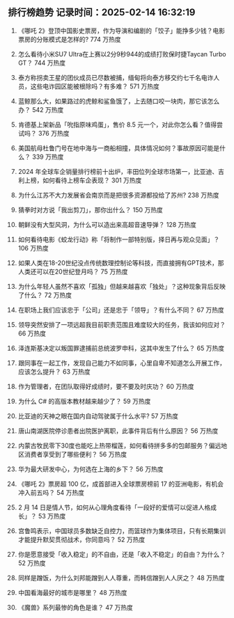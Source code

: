 
## 排行榜趋势 记录时间：2025-02-14 16:32:19
  
  1. 《哪吒 2》登顶中国影史票房，作为导演和编剧的「饺子」能挣多少钱？电影票房的分账模式是怎样的? 774 万热度
    
  2. 怎么看待小米SU7 Ultra在上赛以2分9秒944的成绩打败保时捷Taycan Turbo GT？ 744 万热度
    
  3. 泰方称拐卖王星的团伙成员已尽数被捕，缅甸将向泰方移交约七千名电诈人员，这些电诈园区能被根除吗？有多难？ 571 万热度
    
  4. 蓝鲸那么大，如果路过的虎鲸和鲨鱼饿了，上去随口咬一块肉，那它该怎么办？ 542 万热度
    
  5. 肯德基上架新品「吮指原味鸡蛋」，售价 8.5 元一个，对此你怎么看？值得尝试吗？ 376 万热度
    
  6. 美国航母杜鲁门号在地中海与一商船相撞，具体情况如何？事故原因可能是什么？ 339 万热度
    
  7. 2024 年全球车企销量排行榜前十出炉，丰田位列全球市场第一，比亚迪、吉利上榜，如何看待上榜车企表现？ 301 万热度
    
  8. 为什么江苏不大力发展省会南京而是把很多资源都投给了苏州? 238 万热度
    
  9. 猜拳时对方说「我出剪刀」，那你出什么？ 150 万热度
    
  10. 朝鲜没有大型风洞，为什么可以造出来高超音速导弹？ 128 万热度
    
  11. 如何看待电影《蛟龙行动》称「将制作一部特别版，择日再与观众见面」？ 106 万热度
    
  12. 如果人类在18-20世纪没点传统数理控制论等科技，而直接拥有GPT技术，那人类还可以在20世纪登月吗？ 75 万热度
    
  13. 为什么年轻人虽然不喜欢「孤独」但越来越喜欢「独处」？这种现象背后反映了什么？ 72 万热度
    
  14. 在职场上我们应该忠于「公司」还是忠于「领导」？有什么不同？ 67 万热度
    
  15. 领导突然安排了一项远超我目前职责范围且难度较大的任务，我该如何应对？ 66 万热度
    
  16. 泽连斯基决定以叛国罪逮捕前总统波罗申科，这其中发生了什么？ 65 万热度
    
  17. 跟同事在一起工作，发现自己能力不如同事，心里自卑不知道怎么开展工作，应该怎么提升？ 63 万热度
    
  18. 作为管理者，在团队取得好成绩时，要不要及时庆功？ 60 万热度
    
  19. 为什么 C# 的高版本教材越来越少了？ 59 万热度
    
  20. 比亚迪的天神之眼在国内自动驾驶属于什么水平? 57 万热度
    
  21. 唐山南湖医院停诊患者出院医护离职，此事件背后有什么原因？ 56 万热度
    
  22. 内蒙古牧民零下30度也能吃上热带榴莲，如何看待拼多多的包邮服务？偏远地区消费者享受到了哪些便利？ 56 万热度
    
  23. 华为最大研发中心，为何选在上海的乡下？ 56 万热度
    
  24. 《哪吒 2》票房超 100 亿，成首部进入全球票房榜前 17 的亚洲电影，有机会冲入前五吗？ 54 万热度
    
  25. 2 月 14 日是情人节，如何从心理角度看待「一段好的爱情可以促进人格成长」？ 53 万热度
    
  26. 宫鲁鸣表示，中国球员多数缺乏自控力，而篮球作为集体项目，只有长期集训才能提升默契贯彻战术，你同意吗？ 52 万热度
    
  27. 你是愿意接受「收入稳定」的不自由，还是「收入不稳定」的自由？为什么？ 52 万热度
    
  28. 同样是蹭饭，为什么刘邦能蹭到人人尊重，而韩信蹭到人人厌之？ 48 万热度
    
  29. 中国看海最好的城市是哪里？ 48 万热度
    
  30. 《魔兽》系列最惨的角色是谁？ 47 万热度
    